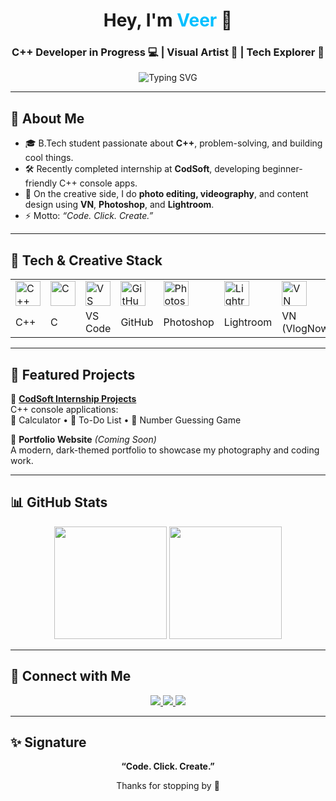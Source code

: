 <!-- ✨ Professional GitHub Profile README for Veer Singh -->

<h1 align="center">Hey, I'm <span style="color:#00bfff;">Veer</span> 👋</h1>
<h3 align="center">C++ Developer in Progress 💻 | Visual Artist 📸 | Tech Explorer 🚀</h3>

<p align="center">
  <img src="https://readme-typing-svg.demolab.com?font=Fira+Code&size=22&pause=1000&color=00BFFF&center=true&vCenter=true&width=440&lines=Code.+Click.+Create.;C%2B%2B+%7C+Photography+%7C+VN+Editor;Always+Learning+Something+New" alt="Typing SVG">
</p>

---

## 🧠 About Me

- 🎓 B.Tech student passionate about **C++**, problem-solving, and building cool things.
- 🛠️ Recently completed internship at **CodSoft**, developing beginner-friendly C++ console apps.
- 📸 On the creative side, I do **photo editing, videography**, and content design using **VN**, **Photoshop**, and **Lightroom**.
- ⚡ Motto: _“Code. Click. Create.”_

---

## 🧰 Tech & Creative Stack

<table>
  <tr>
    <td><img src="https://img.icons8.com/color/48/000000/c-plus-plus-logo.png" alt="C++" width="40"/></td>
    <td><img src="https://img.icons8.com/ios-filled/50/000000/c.png" alt="C" width="40"/></td>
    <td><img src="https://img.icons8.com/fluency/48/000000/visual-studio-code-2019.png" alt="VS Code" width="40"/></td>
    <td><img src="https://img.icons8.com/glyph-neue/64/github.png" alt="GitHub" width="40"/></td>
    <td><img src="https://img.icons8.com/color/48/adobe-photoshop--v1.png" alt="Photoshop" width="40"/></td>
    <td><img src="https://img.icons8.com/color/48/adobe-lightroom.png" alt="Lightroom" width="40"/></td>
    <td><img src="https://play-lh.googleusercontent.com/Z3mHyYQ_pR5jO1mio-xN9L0uR91H11Mg_tLoIRlRSnMWhVxIijUoBIBnfwg6nxNo1Q=w240-h480-rw" alt="VN" width="40"/></td>
  </tr>
  <tr>
    <td>C++</td>
    <td>C</td>
    <td>VS Code</td>
    <td>GitHub</td>
    <td>Photoshop</td>
    <td>Lightroom</td>
    <td>VN (VlogNow)</td>
  </tr>
</table>

---

## 📂 Featured Projects

🔹 [**CodSoft Internship Projects**](https://github.com/xyresiiic/CODSOFT)  
C++ console applications:  
🧮 Calculator • 📝 To-Do List • 🎯 Number Guessing Game  

🔹 **Portfolio Website** *(Coming Soon)*  
A modern, dark-themed portfolio to showcase my photography and coding work.

---

## 📊 GitHub Stats

<p align="center">
  <img src="https://github-readme-stats.vercel.app/api?username=xyresiiic&show_icons=true&theme=tokyonight&hide_border=true" height="180"/>
  <img src="https://github-readme-stats.vercel.app/api/top-langs/?username=xyresiiic&layout=compact&theme=tokyonight&hide_border=true" height="180"/>
</p>

---

## 🔗 Connect with Me

<p align="center">
  <a href="mailto:xyresiiic@gmail.com" target="_blank">
    <img src="https://img.shields.io/badge/Gmail-D14836?style=for-the-badge&logo=gmail&logoColor=white" />
  </a>
  <a href="https://instagram.com/ivee.rrr" target="_blank">
    <img src="https://img.shields.io/badge/Instagram-E4405F?style=for-the-badge&logo=instagram&logoColor=white" />
  </a>
  <a href="https://github.com/xyresiiic" target="_blank">
    <img src="https://img.shields.io/badge/GitHub-181717?style=for-the-badge&logo=github&logoColor=white" />
  </a>
</p>

---

## ✨ Signature
<p align="center"><b>“Code. Click. Create.”</b></p>
<p align="center">Thanks for stopping by 🌱</p>
